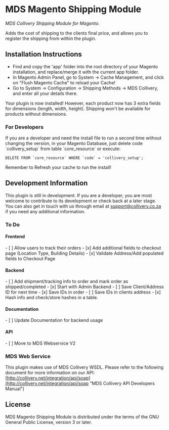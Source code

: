 MDS Magento Shipping Module
===========================

*MDS Collivery Shipping Module for Magento.*

Adds the cost of shipping to the clients final price,
and allows you to register the shipping from within the plugin.

Installation Instructions
-------------------------
- Find and copy the 'app' folder into the root directory of your Magento installation,
and replace/merge it with the current app folder.
- In Magento Admin Panel, go to System -> Cache Management, and click on "Flush Magento Cache" to reload your Cache!
- Go to System -> Configuration -> Shipping Methods -> MDS Collivery, and enter all your details there.

Your plugin is now installed! However, each product now has 3 extra fields for dimensions (length, width, height).
Shipping won't be available for products without dimensions.

<h3>For Developers</h3>
If you are a developer and need the install file to run a second time without changing the version,
in your Magento Database, just delete code `collivery_setup` from table `core_resource` or execute:

``DELETE FROM `core_resource` WHERE `code` = 'collivery_setup';``

Remember to Refresh your cache to run the install!

Development Information
-----------------------
This plugin is still in development.
If you are a developer, you are most welcome to contribute to its development or check back at a later stage.
You can also get in touch with us through email at 
[support@collivery.co.za](mailto:support@collivery.co.za)
if you need any additional information.

<h3>To Do</h3>

<h4>Frontend</h4>
- [ ] Allow users to track their orders
- [x] Add additional fields to checkout page (Location Type, Building Details)
- [x] Validate Address/Add populated fields to Checkout Page

<h4>Backend</h4>
- [ ] Add shipment/tracking info to order and mark order as shipped/completed
- [x] Start with Admin Backend
- [ ] Save Client/Address ID for next time
- [x] Save IDs in order
- [ ] Save IDs in clients address
- [x] Hash info and check/store hashes in a table.

<h4>Documentation</h4>
- [ ] Update Documentation for backend usage

<h4>API</h4>
- [ ] Move to MDS Webservice V2

<h3>MDS Web Service</h3>

This plugin makes use of MDS Collivery WSDL.
Please refer to the following document for more information on our API:
[http://collivery.net/integration/api/soap](http://collivery.net/integration/api/soap "MDS Collivery API Developers Manual")

License
--------

MDS Magento Shipping Module is distributed under the terms of the GNU General Public License,
version 3 or later.
